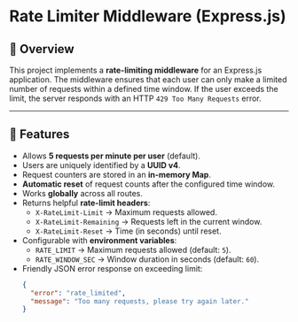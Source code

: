 # Rate Limiter Middleware (Express.js)

## 📌 Overview
This project implements a **rate-limiting middleware** for an Express.js application. The middleware ensures that each user can only make a limited number of requests within a defined time window. If the user exceeds the limit, the server responds with an HTTP `429 Too Many Requests` error.

---

## 🚀 Features
- Allows **5 requests per minute per user** (default).
- Users are uniquely identified by a **UUID v4**.
- Request counters are stored in an **in-memory Map**.
- **Automatic reset** of request counts after the configured time window.
- Works **globally** across all routes.
- Returns helpful **rate-limit headers**:
  - `X-RateLimit-Limit` → Maximum requests allowed.
  - `X-RateLimit-Remaining` → Requests left in the current window.
  - `X-RateLimit-Reset` → Time (in seconds) until reset.
- Configurable with **environment variables**:
  - `RATE_LIMIT` → Maximum requests allowed (default: `5`).
  - `RATE_WINDOW_SEC` → Window duration in seconds (default: `60`).
- Friendly JSON error response on exceeding limit:
  ```json
  {
    "error": "rate_limited",
    "message": "Too many requests, please try again later."
  }

